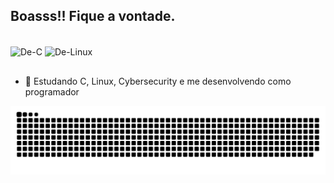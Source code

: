 ## Boasss!! Fique a vontade.

<div style="display: inline_block"><br>
  <img align="center" alt="De-C" height="30" width="40" src="https://cdn.jsdelivr.net/gh/devicons/devicon@latest/icons/c/c-original.svg">
  <img align="center" alt="De-Linux" height="30" width="40" src="https://cdn.jsdelivr.net/gh/devicons/devicon@latest/icons/linux/linux-original.svg">
</div>

##
          
- 🌱 Estudando C, Linux, Cybersecurity e me desenvolvendo como programador

<picture>
  <source media="(prefers-color-scheme: dark)" srcset="https://raw.githubusercontent.com/dedantas/dedantas/output/github-snake-dark.svg" />
  <source media="(prefers-color-scheme: light)" srcset="https://raw.githubusercontent.com/dedantas/dedantas/output/github-snake.svg" />
  <img alt="github-snake" src="https://raw.githubusercontent.com/dedantas/dedantas/output/github-snake.svg" />
</picture>
